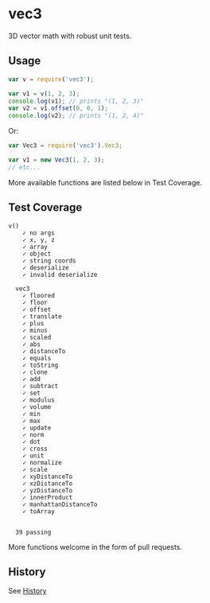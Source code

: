 # vec3

3D vector math with robust unit tests.

## Usage

```js
var v = require('vec3');

var v1 = v(1, 2, 3);
console.log(v1); // prints "(1, 2, 3)"
var v2 = v1.offset(0, 0, 1);
console.log(v2); // prints "(1, 2, 4)"
```

Or:

```js
var Vec3 = require('vec3').Vec3;

var v1 = new Vec3(1, 2, 3);
// etc...
```

More available functions are listed below in Test Coverage.

## Test Coverage

```
v()
    ✓ no args
    ✓ x, y, z
    ✓ array
    ✓ object
    ✓ string coords
    ✓ deserialize
    ✓ invalid deserialize

  vec3
    ✓ floored
    ✓ floor
    ✓ offset
    ✓ translate
    ✓ plus
    ✓ minus
    ✓ scaled
    ✓ abs
    ✓ distanceTo
    ✓ equals
    ✓ toString
    ✓ clone
    ✓ add
    ✓ subtract
    ✓ set
    ✓ modulus
    ✓ volume
    ✓ min
    ✓ max
    ✓ update
    ✓ norm
    ✓ dot
    ✓ cross
    ✓ unit
    ✓ normalize
    ✓ scale
    ✓ xyDistanceTo
    ✓ xzDistanceTo
    ✓ yzDistanceTo
    ✓ innerProduct
    ✓ manhattanDistanceTo
    ✓ toArray


  39 passing
```

More functions welcome in the form of pull requests.

## History

See [History](History.md)
